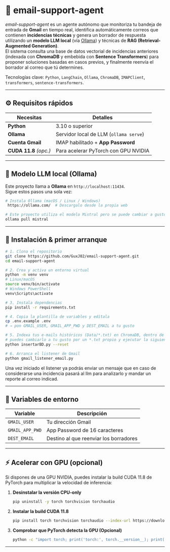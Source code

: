 # 📧 email-support-agent  
*email-support-agent* es un agente autónomo que monitoriza tu bandeja de entrada de **Gmail** en tiempo real, identifica automáticamente correos que contienen **incidencias técnicas** y genera un borrador de respuesta utilizando un **modelo LLM local** (vía [Ollama](https://ollama.com/)) y técnicas de **RAG (Retrieval-Augmented Generation)**.  
El sistema consulta una base de datos vectorial de incidencias anteriores (indexada con **ChromaDB** y embebida con **Sentence Transformers**) para proponer soluciones basadas en casos previos, y finalmente reenvía el borrador al correo que tú determines.

Tecnologías clave: `Python`, `LangChain`, `Ollama`, `ChromaDB`, `IMAPClient`, `transformers`, `sentence-transformers`.


---

## ⚙️ Requisitos rápidos

| Necesitas | Detalles |
|-----------|----------|
| **Python** | 3.10 o superior |
| **Ollama** | Servidor local de LLM (`ollama serve`) |
| **Cuenta Gmail** | IMAP habilitado + **App Password** |
| **CUDA 11.8** *(opc.)* | Para acelerar PyTorch con GPU NVIDIA |

---

## 🧠 Modelo LLM local (Ollama)

Este proyecto llama a **Ollama** en `http://localhost:11434`.  
Sigue estos pasos una sola vez:

```bash
# Instala Ollama (macOS / Linux / Windows)
 https://ollama.com/  # Descargalo desde la propia web

# Este proyecto utiliza el modelo Mistral pero se puede cambiar a gusto del usuario (descarga mistral para poder utilizarlo sin cambiar nada)
ollama pull mistral
```

---

## 🚀 Instalación & primer arranque

```bash
# 1. Clona el repositorio
git clone https://github.com/GuxJ02/email-support-agent.git
cd email-support-agent

# 2. Crea y activa un entorno virtual
python -m venv venv
# Linux/macOS
source venv/bin/activate
# Windows PowerShell
venv\Scripts\activate

# 3. Instala dependencias
pip install -r requirements.txt

# 4. Copia la plantilla de variables y edítala
cp .env.example .env
# → pon GMAIL_USER, GMAIL_APP_PWD y DEST_EMAIL a tu gusto

# 5. Indexa tus e-mails históricos (Data/*.txt) en ChromaDB, dentro de la carpeta Datos hay un *.txt de ejemplo con emails de ejemplo,
# puedes cambiarlo a tu gusto por un *.txt propio y ejecutar la siguiente sentencia para indexar los datos en la BBDDV
python insertarBD.py --reset

# 6. Arranca el listener de Gmail
python gmail_listener_email.py
```
Una vez iniciado el listener ya podrás enviar un mensaje que en caso de considerarse una incidencia pasará al llm para analizarlo 
y mandar un reporte al correo indicad.

---

## 🔑 Variables de entorno

| Variable        | Descripción                            |
| --------------- | -------------------------------------- |
| `GMAIL_USER`    | Tu dirección Gmail                     |
| `GMAIL_APP_PWD` | App Password de 16 caracteres          |
| `DEST_EMAIL`    | Destino al que reenviar los borradores |

---

## ⚡️ Acelerar con GPU (opcional)

Si dispones de una GPU NVIDIA, puedes instalar la build CUDA 11.8 de PyTorch para multiplicar la velocidad de inferencia:

1. **Desinstalar la versión CPU-only**  
   ```bash
   pip uninstall -y torch torchvision torchaudio
   ```
2. **Instalar la build CUDA 11.8**  
   ```bash
   pip install torch torchvision torchaudio --index-url https://download.pytorch.org/whl/cu118
   ```
3. **Comprobar que PyTorch detecta la GPU (Opcional)**  
   ```bash
   python -c "import torch; print('torch:', torch.__version__); print('CUDA version:', torch.version.cuda); print('cuda available:', torch.cuda.is_available())"
   ```
   

---



